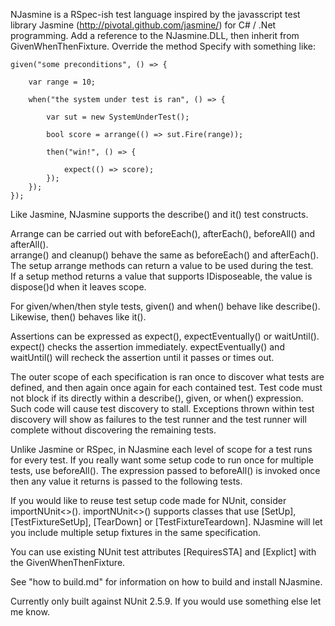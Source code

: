 NJasmine is a RSpec-ish test language inspired by the javasscript test library Jasmine (http://pivotal.github.com/jasmine/) for C# / .Net programming.  Add a reference to the NJasmine.DLL, then inherit from GivenWhenThenFixture.  Override the method Specify with something like:

    given("some preconditions", () => {

        var range = 10;

        when("the system under test is ran", () => {

            var sut = new SystemUnderTest();

            bool score = arrange(() => sut.Fire(range));

            then("win!", () => {

                expect(() => score);
            });
        });
    });

Like Jasmine, NJasmine supports the describe() and it() test constructs.

Arrange can be carried out with beforeEach(), afterEach(), beforeAll() and afterAll().  
arrange() and cleanup() behave the same as beforeEach() and afterEach().  
The setup arrange methods can return a value to be used during the test.  
If a setup method returns a value that supports IDisposeable, the value is dispose()d when it leaves scope.

For given/when/then style tests, given() and when() behave like describe().  Likewise, then() behaves like it().

Assertions can be expressed as expect(), expectEventually() or waitUntil().  expect() checks the assertion immediately.  expectEventually() and waitUntil() will recheck the assertion until it passes or times out.

The outer scope of each specification is ran once to discover what tests are defined, and then again once again for each contained test.  Test code must not block if its directly within a describe(), given, or when() expression.  Such code will cause test discovery to stall.  Exceptions thrown within test discovery will show as failures to the test runner and the test runner will complete without discovering the remaining tests.

Unlike Jasmine or RSpec, in NJasmine each level of scope for a test runs for every test.  If you really want some setup code to run once for multiple tests, use beforeAll().  The expression passed to beforeAll() is invoked once then any value it returns is passed to the following tests.

If you would like to reuse test setup code made for NUnit, consider importNUnit<>().  importNUnit<>() supports classes that use [SetUp], [TestFixtureSetUp], [TearDown] or [TestFixtureTeardown].  NJasmine will let you include multiple setup fixtures in the same specification.

You can use existing NUnit test attributes [RequiresSTA] and [Explict] with the GivenWhenThenFixture.

See "how to build.md" for information on how to build and install NJasmine.

Currently only built against NUnit 2.5.9.  If you would use something else let me know.